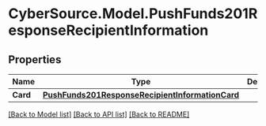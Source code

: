 # CyberSource.Model.PushFunds201ResponseRecipientInformation
## Properties

Name | Type | Description | Notes
------------ | ------------- | ------------- | -------------
**Card** | [**PushFunds201ResponseRecipientInformationCard**](PushFunds201ResponseRecipientInformationCard.md) |  | [optional] 

[[Back to Model list]](../README.md#documentation-for-models) [[Back to API list]](../README.md#documentation-for-api-endpoints) [[Back to README]](../README.md)


